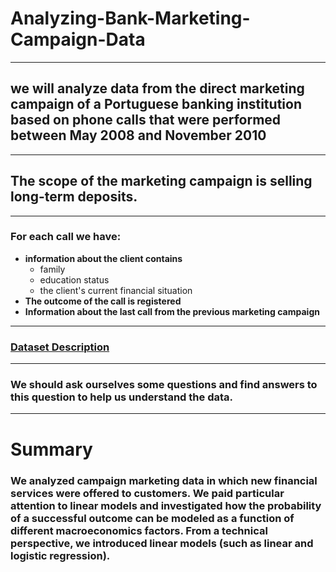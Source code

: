# **Analyzing-Bank-Marketing-Campaign-Data**
----------------------
## we will analyze data from the direct marketing campaign of a Portuguese banking institution based on phone calls that were performed between May 2008 and November 2010
----------------------
## The scope of the marketing campaign is selling long-term deposits.
----------------------
### For each call we have:
* **information about the client contains**
    - family
    - education status
    - the client's current financial situation 
* **The outcome of the call is registered**
* **Information about the last call from the previous marketing campaign**
----------------------
### [Dataset Description](https://github.com/Maansy/Analyzing-Bank-Marketing-Campaign-Data/blob/main/figs/dataset%20description.png) 
----------------------
### We should ask ourselves some questions and find answers to this question to help us understand the data.
----------------------
# **Summary**
### We analyzed campaign marketing data in which new financial services were offered to customers. We paid particular attention to linear models and investigated how the probability of a successful outcome can be modeled as a function of different macroeconomics factors. From a technical perspective, we introduced linear models (such as linear and logistic regression).